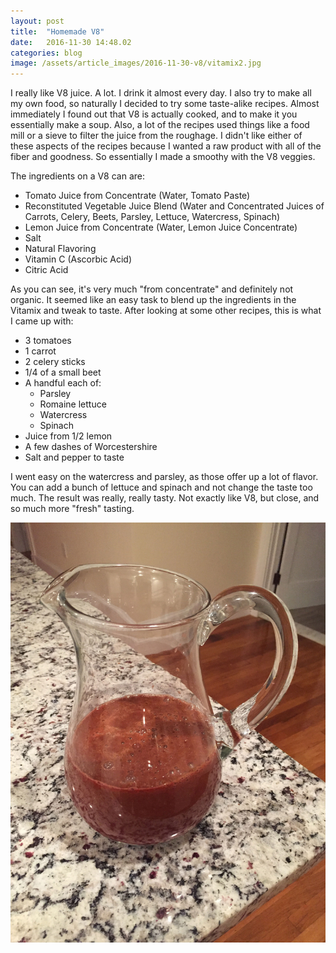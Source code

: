 ```yaml
---
layout: post
title:  "Homemade V8"
date:   2016-11-30 14:48.02
categories: blog
image: /assets/article_images/2016-11-30-v8/vitamix2.jpg
---
```


I really like V8 juice. A lot. I drink it almost every day. I also try
to make all my own food, so naturally I decided to try some
taste-alike recipes. Almost immediately I found out that V8 is
actually cooked, and to make it you essentially make a soup. Also, a
lot of the recipes used things like a food mill or a sieve to filter
the juice from the roughage. I didn't like either of these aspects of
the recipes because I wanted a raw product with all of the fiber and
goodness. So essentially I made a smoothy with the V8 veggies.

The ingredients on a V8 can are:

* Tomato Juice from Concentrate (Water, Tomato Paste)
* Reconstituted Vegetable Juice Blend (Water and Concentrated Juices of Carrots, Celery, Beets, Parsley, Lettuce, Watercress, Spinach)
* Lemon Juice from Concentrate (Water, Lemon Juice Concentrate)
* Salt
* Natural Flavoring
* Vitamin C (Ascorbic Acid)
* Citric Acid

As you can see, it's very much "from concentrate" and definitely not
organic. It seemed like an easy task to blend up the ingredients in
the Vitamix and tweak to taste. After looking at some other recipes,
this is what I came up with:

* 3 tomatoes
* 1 carrot
* 2 celery sticks
* 1/4 of a small beet
* A handful each of:
  * Parsley
  * Romaine lettuce
  * Watercress
  * Spinach
* Juice from 1/2 lemon
* A few dashes of Worcestershire
* Salt and pepper to taste

I went easy on the watercress and parsley, as those offer up a lot of
flavor. You can add a bunch of lettuce and spinach and not change the
taste too much. The result was really, really tasty. Not exactly like
V8, but close, and so much more "fresh" tasting.

![Homemade V8](/assets/article_images/2016-11-30-v8/pitcher.jpg)
